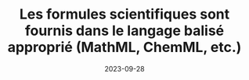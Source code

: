 ---
N: 
Rubrique: 
title: Les formules scientifiques sont fournis dans le langage balisé approprié  (MathML, ChemML, etc.) 
detail:  
abstract: 
categories: [" contenus"]
agrege: O0000-E081
opquast: '0000'
indiceebook: '81'
description: "Règle n° 081"
before: "080"
weight: "081"
after: "082"
actif: '1'
layout: rules
date: 2023-09-28
tags: ["", ""]
objectif: ["", ""]
Meo: [""]
Controle: [""
]
Source: ["SNE"]
Referentiel: [""]
Steps: ["", ""]
---